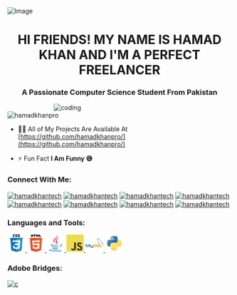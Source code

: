 ![Image](https://github.com/user-attachments/assets/0f1a1856-8bc5-4072-bfbe-7c0a559f82e2)
<h1 align="center">HI FRIENDS! MY NAME IS HAMAD KHAN AND I'M A PERFECT FREELANCER</h1>
<h3 align="center">A Passionate Computer Science Student From Pakistan</h3>

<img align="right" alt="coding" width="400" src="https://github.com/user-attachments/assets/6b655172-53e0-4fc7-b8a6-1a70cc2706dd">

<p align="left"> <img src="https://github.com/user-attachments/assets/70c78c50-a281-42d5-8668-9dd961033daf" alt="hamadkhanpro" /> </p>

- 👨‍💻 All of My Projects Are Available At [https://github.com/hamadkhanpro/](https://github.com/hamadkhanpro/)

- ⚡ Fun Fact **I Am Funny 😅**

<h3 align="left">Connect With Me:</h3>
<p align="left">
<a href="https://www.youtube.com/@hamadkhantech" target="blank"><img align="center" src="https://github.com/user-attachments/assets/a8b19a43-853f-4560-b704-11c7f3dc6022" alt="hamadkhantech" height="40" width="40" /></a>
<a href="https://www.instagram.com/hamadkhan_987/" target="blank"><img align="center" src="https://github.com/user-attachments/assets/63f8a85b-c7d3-4b01-a567-f6f137ed40fd" alt="hamadkhantech" height="40" width="40" /></a>
<a href="https://www.youtube.com/@hamadkhantech" target="blank"><img align="center" src="https://github.com/user-attachments/assets/16ef6742-a631-40e5-81cd-7ad1d69fa54a" alt="hamadkhantech" height="40" width="40" /></a>
<a href="https://www.youtube.com/@hamadkhantech" target="blank"><img align="center" src="https://github.com/user-attachments/assets/f5e737b9-2669-4c29-99db-1daa056bff62" alt="hamadkhantech" height="40" width="40" /></a>
<a href="https://www.youtube.com/@hamadkhantech" target="blank"><img align="center" src="https://github.com/user-attachments/assets/43008a32-9f99-41e4-9d59-80fb74581448" alt="hamadkhantech" height="40" width="40" /></a>
<a href="https://www.youtube.com/@hamadkhantech" target="blank"><img align="center" src="https://github.com/user-attachments/assets/49f1ca92-3021-43ff-8003-87ee017819e0" alt="hamadkhantech" height="40" width="40" /></a>
<a href="https://www.youtube.com/@hamadkhantech" target="blank"><img align="center" src="https://github.com/user-attachments/assets/ed34df43-5f13-4927-9bb8-153241de2df7" alt="hamadkhantech" height="40" width="40" /></a>
<a href="https://www.youtube.com/@hamadkhantech" target="blank"><img align="center" src="https://github.com/user-attachments/assets/cec6dd1f-a6fa-4844-9287-faeda12a94ef" alt="hamadkhantech" height="56" width="55" /></a>
</p>

<h3 align="left">Languages and Tools:</h3>
<p align="left"> <a href="https://www.w3schools.com/css/" target="_blank" rel="noreferrer"> <img src="https://raw.githubusercontent.com/devicons/devicon/master/icons/css3/css3-original-wordmark.svg" alt="css3" width="40" height="40"/> </a> <a href="https://www.w3.org/html/" target="_blank" rel="noreferrer"> <img src="https://raw.githubusercontent.com/devicons/devicon/master/icons/html5/html5-original-wordmark.svg" alt="html5" width="40" height="40"/> </a> <a href="https://www.java.com" target="_blank" rel="noreferrer"> <img src="https://raw.githubusercontent.com/devicons/devicon/master/icons/java/java-original.svg" alt="java" width="40" height="40"/> </a> <a href="https://developer.mozilla.org/en-US/docs/Web/JavaScript" target="_blank" rel="noreferrer"> <img src="https://raw.githubusercontent.com/devicons/devicon/master/icons/javascript/javascript-original.svg" alt="javascript" width="40" height="40"/> </a> <a href="https://www.mysql.com/" target="_blank" rel="noreferrer"> <img src="https://raw.githubusercontent.com/devicons/devicon/master/icons/mysql/mysql-original-wordmark.svg" alt="mysql" width="40" height="40"/> </a> <a href="https://www.python.org" target="_blank" rel="noreferrer"> <img src="https://raw.githubusercontent.com/devicons/devicon/master/icons/python/python-original.svg" alt="python" width="40" height="40"/> </a> </p>

<h3 align="left">Adobe Bridges:</h3>
<p align="left"> <a href="https://www.youtube.com/@hamadkhantech" target="_blank" rel="noreferrer"> <img src="https://github.com/user-attachments/assets/e4336da8-ec7a-4705-a754-26984d05be0e" alt="c" width="450" height="140"/></a></p>
